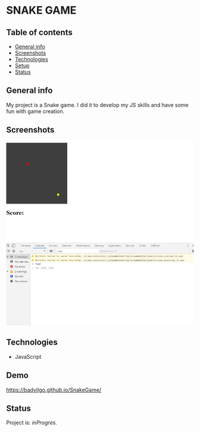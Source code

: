 # SNAKE GAME

## Table of contents

* [General info](#general-info)
* [Screenshots](#screenshots)
* [Technologies](#technologies)
* [Setup](#setup)
* [Status](#status)

## General info
My project is a Snake game. I did it to develop my JS skills and have some fun with game creation.

## Screenshots
![Example screenshot](img/screenshot.jpg)

## Technologies
* JavaScript 

## Demo
https://badvilgo.github.io/SnakeGame/


## Status
Project is: _inProgres_.



